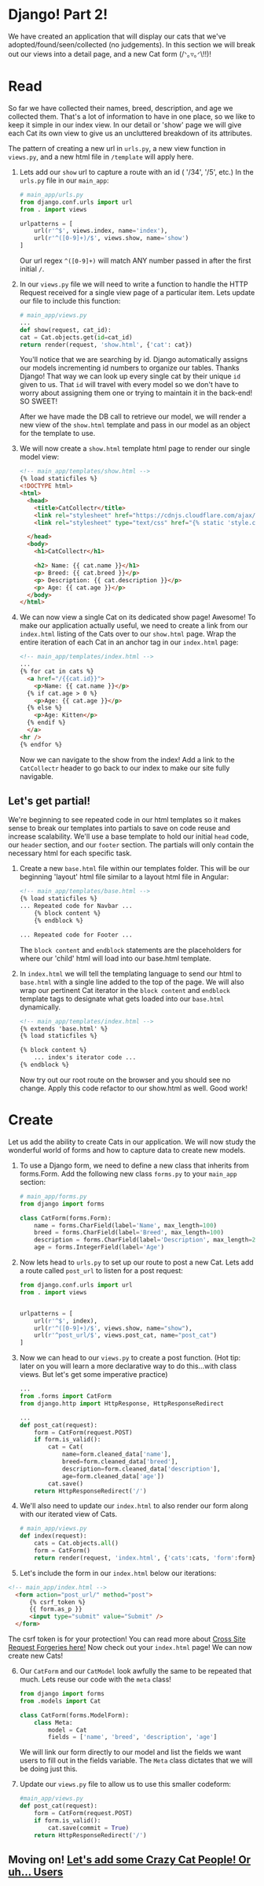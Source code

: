 # Django! Part 2!

We have created an application that will display our cats that we've adopted/found/seen/collected (no judgements).  In this section we will break out our views into a detail page, and a new Cat form (/ᐠ｡▿｡ᐟ\\!!)!


# Read
So far we have collected their names, breed, description, and age we collected them.  That's a lot of information to have in one place, so we like to keep it simple in our index view.  In our detail or 'show' page we will give each Cat its own view to give us an uncluttered breakdown of its attributes.  

The pattern of creating a new url in `urls.py`, a new view function in `views.py`, and a new html file in `/template` will apply here.

1.  Lets add our `show` url to capture a route with an id ( '/34', '/5', etc.) In the `urls.py` file in our `main_app`:

	```python
	# main_app/urls.py
	from django.conf.urls import url
	from . import views

	urlpatterns = [
	    url(r'^$', views.index, name='index'),
	    url(r'^([0-9]+)/$', views.show, name='show')
	]

	```
	Our url regex `^([0-9]+)` will match ANY number passed in after the first initial `/`.

2.  In our `views.py` file we will need to write a function to handle the HTTP Request received for a single view page of a particular item.  Lets update our file to include this function:

	```python
	# main_app/views.py
	...
	def show(request, cat_id):
    cat = Cat.objects.get(id=cat_id)
    return render(request, 'show.html', {'cat': cat})
	```

	You'll notice that we are searching by id.  Django automatically assigns our models incrementing id numbers to organize our tables.  Thanks Django!  That way we can look up every single cat by their unique `id` given to us.  That `id` will travel with every model so we don't have to worry about assigning them one or trying to maintain it in the back-end!  SO SWEET!

	After we have made the DB call to retrieve our model, we will render a new view of the `show.html` template and pass in our model as an object for the template to use.


3.  We will now create a `show.html` template html page to render our single model view:

	```html
	<!-- main_app/templates/show.html -->
	{% load staticfiles %}
	<!DOCTYPE html>
	<html>
	  <head>
	    <title>CatCollectr</title>
	    <link rel="stylesheet" href="https://cdnjs.cloudflare.com/ajax/libs/materialize/0.100.2/css/materialize.css">
	    <link rel="stylesheet" type="text/css" href="{% static 'style.css' %}">

	  </head>
	  <body>
	    <h1>CatCollectr</h1>

	    <h2> Name: {{ cat.name }}</h1>
	    <p> Breed: {{ cat.breed }}</p>
	    <p> Description: {{ cat.description }}</p>
	    <p> Age: {{ cat.age }}</p>
	  </body>
	</html>
	```

4.  We can now view a single Cat on its dedicated show page!  Awesome!  To make our application actually useful, we need to create a link from our `index.html` listing of the Cats over to our `show.html` page.  Wrap the entire iteration of each Cat in an anchor tag in our `index.html` page:

	```html
	<!-- main_app/templates/index.html -->
	...
	{% for cat in cats %}
	  <a href="/{{cat.id}}">
	    <p>Name: {{ cat.name }}</p>
	  {% if cat.age > 0 %}
	    <p>Age: {{ cat.age }}</p>
	  {% else %}
	    <p>Age: Kitten</p>
	  {% endif %}
	  </a>
	<hr />
	{% endfor %}

	```

	Now we can navigate to the show from the index!  Add a link to the `CatCollectr` header to go back to our index to make our site fully navigable.


## Let's get partial!

We're beginning to see repeated code in our html templates so it makes sense to break our templates into partials to save on code reuse and increase scalability.  We'll use a base template to hold our initial `head` code, our `header` section, and our `footer` section.  The partials will only contain the necessary html for each specific task.


1.  Create a new `base.html` file within our templates folder. This will be our beginning 'layout' html file similar to a layout html file in Angular:

	```html
	<!-- main_app/templates/base.html -->
	{% load staticfiles %}
	... Repeated code for Navbar ...
		{% block content %}
		{% endblock %}

	... Repeated code for Footer ...
	```

	The `block content` and `endblock` statements are the placeholders for where our 'child' html will load into our base.html template.

2.  In `index.html` we will tell the templating language to send our html to `base.html` with a single line added to the top of the page.  We will also wrap our pertinent Cat iterator in the `block content` and `endblock` template tags to designate what gets loaded into our `base.html` dynamically.

	```html
	<!-- main_app/templates/index.html -->
	{% extends 'base.html' %}
	{% load staticfiles %}

	{% block content %}
		... index's iterator code ...
	{% endblock %}

	```

	Now try out our root route on the browser and you should see no change.  Apply this code refactor to our show.html as well. Good work!


# Create

Let us add the ability to create Cats in our application.  We will now study the wonderful world of forms and how to capture data to create new models.

1.  To use a Django form, we need to define a new class that inherits from forms.Form. Add the following new class `forms.py` to your `main_app` section:

	```python
	# main_app/forms.py
	from django import forms

	class CatForm(forms.Form):
	    name = forms.CharField(label='Name', max_length=100)
	    breed = forms.CharField(label='Breed', max_length=100)
	    description = forms.CharField(label='Description', max_length=250)
        age = forms.IntegerField(label='Age')

	```

2.  Now lets head to `urls.py` to set up our route to post a new Cat. Lets add a route called `post_url` to listen for a post request:

	```python
	from django.conf.urls import url
	from . import views


	urlpatterns = [
	    url(r'^$', index),
	    url(r'^([0-9]+)/$', views.show, name="show"),
	    url(r'^post_url/$', views.post_cat, name="post_cat")
	]
	```

3. Now we can head to our `views.py` to create a post function. (Hot tip: later on you will learn a more declarative way to do this...with class views. But let's get some imperative practice)

	```python
	...
	from .forms import CatForm
	from django.http import HttpResponse, HttpResponseRedirect

	...
	def post_cat(request):
	    form = CatForm(request.POST)
	    if form.is_valid():
	        cat = Cat(
	            name=form.cleaned_data['name'],
	            breed=form.cleaned_data['breed'],
	            description=form.cleaned_data['description'],
	            age=form.cleaned_data['age'])
	        cat.save()
	    return HttpResponseRedirect('/')
	```

4.  We'll also need to update our `index.html`  to also render our form along with our iterated view of Cats.

	```python
	# main_app/views.py
	def index(request):
	    cats = Cat.objects.all()
	    form = CatForm()
	    return render(request, 'index.html', {'cats':cats, 'form':form})

	```

5.  Let's include the form in our `index.html` below our iterations:

```html
<!-- main_app/index.html -->
  <form action="post_url/" method="post">
      {% csrf_token %}
      {{ form.as_p }}
      <input type="submit" value="Submit" />
  </form>
```

The csrf token is for your protection! You can read more about [Cross Site Request Forgeries here!](https://docs.djangoproject.com/en/2.0/ref/csrf/)
Now check out your `index.html`
page! We can now create new Cats!

6.  Our `CatForm` and our `CatModel` look awfully the same to be repeated that much.  Lets reuse our code with the `meta` class!

	```python
	from django import forms
	from .models import Cat

	class CatForm(forms.ModelForm):
	    class Meta:
	        model = Cat
	        fields = ['name', 'breed', 'description', 'age']
	```

	We will link our form directly to our model and list the fields we want users to fill out in the fields variable.  The `Meta` class dictates that we will be doing just this.

7.  Update our `views.py` file to allow us to use this smaller codeform:

	```python
	#main_app/views.py
	def post_cat(request):
	    form = CatForm(request.POST)
	    if form.is_valid():
	        cat.save(commit = True)
	    return HttpResponseRedirect('/')
	```
## Moving on! [Let's add some Crazy Cat People! Or uh... Users](https://github.com/ladydangerdame/CatCollectr/blob/master/README3.md)

